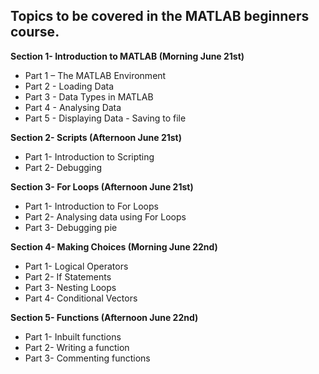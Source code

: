  <h2> Topics to be covered in the MATLAB beginners course. </h2>

<b> Section 1- Introduction to MATLAB (Morning June 21st) </b>
- Part 1 – The MATLAB Environment 
- Part 2 - Loading Data 
- Part 3 - Data Types in MATLAB 
- Part 4 - Analysing Data 
- Part 5 - Displaying Data - Saving to file

<b> Section 2- Scripts (Afternoon June 21st) </b>
- Part 1- Introduction to Scripting
- Part 2- Debugging

<b> Section 3- For Loops (Afternoon June 21st) </b>
- Part 1- Introduction to For Loops
- Part 2- Analysing data using For Loops
- Part 3- Debugging pie

<b> Section 4- Making Choices (Morning June 22nd)</b>
- Part 1- Logical Operators
- Part 2- If Statements
- Part 3- Nesting Loops
- Part 4- Conditional Vectors

<b> Section 5- Functions (Afternoon June 22nd)</b>
- Part 1- Inbuilt functions
- Part 2- Writing a function
- Part 3- Commenting functions
